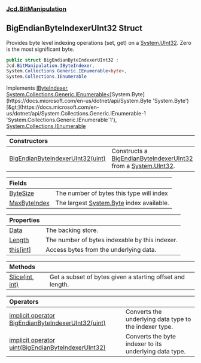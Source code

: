 ### [Jcd.BitManipulation](Jcd.BitManipulation.md 'Jcd.BitManipulation')

## BigEndianByteIndexerUInt32 Struct

Provides byte level indexing operations (set, get) on a [System.UInt32](https://docs.microsoft.com/en-us/dotnet/api/System.UInt32 'System.UInt32'). Zero is the most significant byte.

```csharp
public struct BigEndianByteIndexerUInt32 :
Jcd.BitManipulation.IByteIndexer,
System.Collections.Generic.IEnumerable<byte>,
System.Collections.IEnumerable
```

Implements [IByteIndexer](Jcd.BitManipulation.IByteIndexer.md 'Jcd.BitManipulation.IByteIndexer'), [System.Collections.Generic.IEnumerable&lt;](https://docs.microsoft.com/en-us/dotnet/api/System.Collections.Generic.IEnumerable-1 'System.Collections.Generic.IEnumerable`1')[System.Byte](https://docs.microsoft.com/en-us/dotnet/api/System.Byte 'System.Byte')[&gt;](https://docs.microsoft.com/en-us/dotnet/api/System.Collections.Generic.IEnumerable-1 'System.Collections.Generic.IEnumerable`1'), [System.Collections.IEnumerable](https://docs.microsoft.com/en-us/dotnet/api/System.Collections.IEnumerable 'System.Collections.IEnumerable')

| Constructors | |
| :--- | :--- |
| [BigEndianByteIndexerUInt32(uint)](Jcd.BitManipulation.BigEndianByteIndexerUInt32.BigEndianByteIndexerUInt32(uint).md 'Jcd.BitManipulation.BigEndianByteIndexerUInt32.BigEndianByteIndexerUInt32(uint)') | Constructs a [BigEndianByteIndexerUInt32](Jcd.BitManipulation.BigEndianByteIndexerUInt32.md 'Jcd.BitManipulation.BigEndianByteIndexerUInt32') from a [System.UInt32](https://docs.microsoft.com/en-us/dotnet/api/System.UInt32 'System.UInt32'). |

| Fields                                                                                                                                       |                                                                                                                   |
|:---------------------------------------------------------------------------------------------------------------------------------------------|:------------------------------------------------------------------------------------------------------------------|
| [ByteSize](Jcd.BitManipulation.BigEndianByteIndexerUInt32.ByteSize.md 'Jcd.BitManipulation.BigEndianByteIndexerUInt32.ByteSize')             | The number of bytes this type will index                                                                          |
| [MaxByteIndex](Jcd.BitManipulation.BigEndianByteIndexerUInt32.MaxByteIndex.md 'Jcd.BitManipulation.BigEndianByteIndexerUInt32.MaxByteIndex') | The largest [System.Byte](https://docs.microsoft.com/en-us/dotnet/api/System.Byte 'System.Byte') index available. |

| Properties                                                                                                                          |                                                |
|:------------------------------------------------------------------------------------------------------------------------------------|:-----------------------------------------------|
| [Data](Jcd.BitManipulation.BigEndianByteIndexerUInt32.Data.md 'Jcd.BitManipulation.BigEndianByteIndexerUInt32.Data')                | The backing store.                             |
| [Length](Jcd.BitManipulation.BigEndianByteIndexerUInt32.Length.md 'Jcd.BitManipulation.BigEndianByteIndexerUInt32.Length')          | The number of bytes indexable by this indexer. |
| [this[int]](Jcd.BitManipulation.BigEndianByteIndexerUInt32.this[int].md 'Jcd.BitManipulation.BigEndianByteIndexerUInt32.this[int]') | Access bytes from the underlying data.         |

| Methods | |
| :--- | :--- |
| [Slice(int, int)](Jcd.BitManipulation.BigEndianByteIndexerUInt32.Slice(int,int).md 'Jcd.BitManipulation.BigEndianByteIndexerUInt32.Slice(int, int)') | Get a subset of bytes given a starting offset and length. |

| Operators | |
| :--- | :--- |
| [implicit operator BigEndianByteIndexerUInt32(uint)](Jcd.BitManipulation.BigEndianByteIndexerUInt32.op_ImplicitJcd.BitManipulation.BigEndianByteIndexerUInt32(uint).md 'Jcd.BitManipulation.BigEndianByteIndexerUInt32.op_Implicit Jcd.BitManipulation.BigEndianByteIndexerUInt32(uint)') | Converts the underlying data type to the indexer type. |
| [implicit operator uint(BigEndianByteIndexerUInt32)](Jcd.BitManipulation.BigEndianByteIndexerUInt32.op_Implicituint(Jcd.BitManipulation.BigEndianByteIndexerUInt32).md 'Jcd.BitManipulation.BigEndianByteIndexerUInt32.op_Implicit uint(Jcd.BitManipulation.BigEndianByteIndexerUInt32)') | Converts the byte indexer to its underlying data type. |
